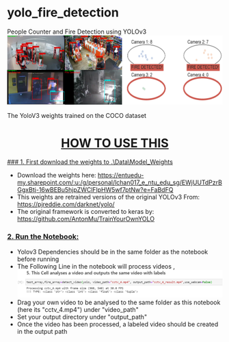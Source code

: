# yolo_fire_detection
People Counter and Fire Detection using YOLOv3
![alt text](Prototype.png)

The YoloV3 weights trained on the COCO dataset

# <u><center> HOW TO USE THIS </center></u>
<u> ### 1. First download the weights to .\Data\Model_Weights</u>
- Download the weights here: https://entuedu-my.sharepoint.com/:u:/g/personal/lchan017_e_ntu_edu_sg/EWjUUTdPzrBGgxBtj-16wBEBu5hjpZWClFlpHW5wf7ptNw?e=FaBdFQ
- This weights are retrained versions of the original YOLOv3 From: https://pjreddie.com/darknet/yolo/
- The original framework is converted to keras by: https://github.com/AntonMu/TrainYourOwnYOLO

### <u>2. Run the Notebook:</u>
- Yolov3 Dependencies should be in the same folder as the notebook before running
- The Following Line in the notebook will process videos ,
![alt text](IMG1.png)
- Drag your own video to be analysed to the same folder as this notebook (here its "cctv_4.mp4") under "video_path"
- Set your output directory under "output_path"
- Once the video has been processed, a labeled video should be created in the output path
